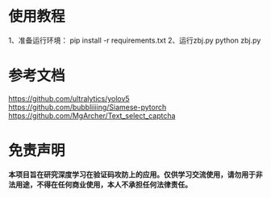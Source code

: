 # 使用教程
1、准备运行环境：
pip install -r requirements.txt
2、运行zbj.py
python zbj.py



# 参考文档
https://github.com/ultralytics/yolov5
https://github.com/bubbliiiing/Siamese-pytorch
https://github.com/MgArcher/Text_select_captcha


# 免责声明
**本项目旨在研究深度学习在验证码攻防上的应用。仅供学习交流使用，请勿用于非法用途，不得在任何商业使用，本人不承担任何法律责任。**
